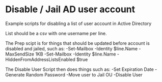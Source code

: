 # Disable / Jail AD user account
Example scripts for disabling a list of user account in Active Directory

List should be a csv with one username per line.

The Prep scipt is for things that should be updated before account is disabled and jailed, such as:
   -Set-Mailbox -Identity $line.Name -MaxSendSize 1KB
   -Set-Mailbox -Identity $line.Name -HiddenFromAddressListsEnabled $true

The Disable User Script then does things such as:
   -Set Expiration Date
   -Generate Random Password
   -Move user to Jail OU
   -Disable User


